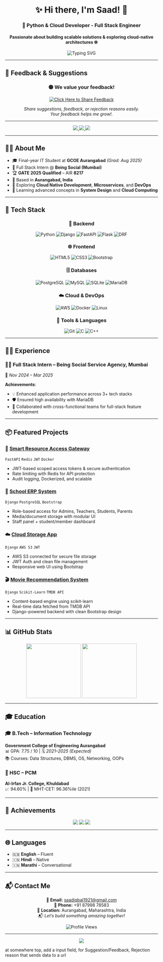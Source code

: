 <h1 align="center">✨ Hi there, I'm Saad! 👋</h1>
<h3 align="center">🚀 Python & Cloud Developer -  Full Stack Engineer</h3>
<h4 align="center">Passionate about building scalable solutions & exploring cloud-native architectures 🌐</h4>

<p align="center">
  <img src="https://readme-typing-svg.herokuapp.com?font=Fira+Code&pause=1000&color=2E9FFF&center=true&vCenter=true&width=435&lines=Python+%26+Cloud+Developer;Full+Stack+Engineer;Django+%7C+FastAPI+%7C+AWS;Building+Scalable+Applications" alt="Typing SVG" />
</p>

---

## 💬 Feedback & Suggestions  

<div align="center">

### 🟢 **We value your feedback!**  

[![Click Here to Share Feedback](https://img.shields.io/badge/SHARE%20YOUR%20FEEDBACK-FFB000?style=for-the-badge&logo=google-forms&logoColor=white)](https://forms.gle/BmwuKC9R8fo8sYd9A)  

</div>

<p align="center">
  <em>Share suggestions, feedback, or rejection reasons easily.<br>
  Your feedback helps me grow!.</em>
</p>

---

<p align="center">
  <a href="https://linkedin.com/in/saad99" target="_blank">
    <img src="https://img.shields.io/badge/LinkedIn-0077B5?style=for-the-badge&logo=linkedin&logoColor=white">
  </a>
  <a href="mailto:saadiqbal1921@gmail.com" target="_blank">
    <img src="https://img.shields.io/badge/Gmail-D14836?style=for-the-badge&logo=gmail&logoColor=white">
  </a>
  <a href="https://github.com/saad1901" target="_blank">
    <img src="https://img.shields.io/badge/GitHub-100000?style=for-the-badge&logo=github&logoColor=white">
  </a>
</p>

---

## 🙋‍♂️ About Me
- 🎓 Final-year IT Student at **GCOE Aurangabad** *(Grad: Aug 2025)*
- 💼 Full Stack Intern @ **Being Social (Mumbai)**
- 🏆 **GATE 2025 Qualified** – AIR **8217**
- 📍 Based in **Aurangabad, India**
- 🧠 Exploring **Cloud Native Development**, **Microservices**, and **DevOps**
- 🌱 Learning advanced concepts in **System Design** and **Cloud Computing**

---

## 🚀 Tech Stack

<div align="center">

### 🔧 Backend
![Python](https://img.shields.io/badge/Python-3776AB?style=for-the-badge&logo=python&logoColor=white)
![Django](https://img.shields.io/badge/Django-092E20?style=for-the-badge&logo=django&logoColor=white)
![FastAPI](https://img.shields.io/badge/FastAPI-009688?style=for-the-badge&logo=fastapi&logoColor=white)
![Flask](https://img.shields.io/badge/Flask-000000?style=for-the-badge&logo=flask&logoColor=white)
![DRF](https://img.shields.io/badge/DRF-092E20?style=for-the-badge&logo=django&logoColor=white)

### 🌐 Frontend
![HTML5](https://img.shields.io/badge/HTML5-E34F26?style=for-the-badge&logo=html5&logoColor=white)
![CSS3](https://img.shields.io/badge/CSS3-1572B6?style=for-the-badge&logo=css3&logoColor=white)
![Bootstrap](https://img.shields.io/badge/Bootstrap-563D7C?style=for-the-badge&logo=bootstrap&logoColor=white)

### 🗄 Databases
![PostgreSQL](https://img.shields.io/badge/PostgreSQL-316192?style=for-the-badge&logo=postgresql&logoColor=white)
![MySQL](https://img.shields.io/badge/MySQL-4479A1?style=for-the-badge&logo=mysql&logoColor=white)
![SQLite](https://img.shields.io/badge/SQLite-07405E?style=for-the-badge&logo=sqlite&logoColor=white)
![MariaDB](https://img.shields.io/badge/MariaDB-003545?style=for-the-badge&logo=mariadb&logoColor=white)

### ☁️ Cloud & DevOps
![AWS](https://img.shields.io/badge/AWS-232F3E?style=for-the-badge&logo=amazon-aws&logoColor=white)
![Docker](https://img.shields.io/badge/Docker-2496ED?style=for-the-badge&logo=docker&logoColor=white)
![Linux](https://img.shields.io/badge/Linux-FCC624?style=for-the-badge&logo=linux&logoColor=black)

### 🧰 Tools & Languages
![Git](https://img.shields.io/badge/Git-F05032?style=for-the-badge&logo=git&logoColor=white)
![C](https://img.shields.io/badge/C-00599C?style=for-the-badge&logo=c&logoColor=white)
![C++](https://img.shields.io/badge/C++-00599C?style=for-the-badge&logo=cplusplus&logoColor=white)

</div>

---

## 👨‍💻 Experience

### 🧑‍💼 Full Stack Intern – Being Social Service Agency, Mumbai  
📅 *Nov 2024 – Mar 2025*

**Achievements**:
- 💡 Enhanced application performance across 3+ tech stacks
- 🛡 Ensured high availability with MariaDB
- 🤝 Collaborated with cross-functional teams for full-stack feature development

---

## 📦 Featured Projects

### 🔐 [Smart Resource Access Gateway](https://github.com/saad1901)
`FastAPI` `Redis` `JWT` `Docker`
- JWT-based scoped access tokens & secure authentication
- Rate limiting with Redis for API protection
- Audit logging, Dockerized, and scalable

### 🏫 [School ERP System](https://github.com/saad1901)
`Django` `PostgreSQL` `Bootstrap`
- Role-based access for Admins, Teachers, Students, Parents
- Media/document storage with modular UI
- Staff panel + student/member dashboard

### ☁️ [Cloud Storage App](https://github.com/saad1901)
`Django` `AWS S3` `JWT`
- AWS S3 connected for secure file storage
- JWT Auth and clean file management
- Responsive web UI using Bootstrap

### 🎬 [Movie Recommendation System](https://github.com/saad1901)
`Django` `Scikit-Learn` `TMDB API`
- Content-based engine using scikit-learn
- Real-time data fetched from TMDB API
- Django-powered backend with clean Bootstrap design

---

## 📊 GitHub Stats

<div align="center">
  <img height="180em" src="https://github-readme-stats.vercel.app/api?username=saad1901&show_icons=true&theme=radical&hide_border=true&count_private=true&include_all_commits=true" />
  <img height="180em" src="https://github-readme-stats.vercel.app/api/top-langs/?username=saad1901&layout=compact&theme=radical&hide_border=true" />
  <br>
  
</div>

---

## 🎓 Education

### 🎓 B.Tech – Information Technology  
**Government College of Engineering Aurangabad**  
📊 GPA: 7.75 / 10 | 🗓 *2021–2025 (Expected)*  
📚 Courses: Data Structures, DBMS, OS, Networking, OOPs

### 🏫 HSC – PCM  
**Al-Irfan Jr. College, Khuldabad**  
📈 94.60% | 🎯 MHT-CET: 96.36%ile (2021)

---

## 🏅 Achievements

<div align="center">
  <img src="https://img.shields.io/badge/GATE_2025-AIR_8217-gold?style=for-the-badge&logo=academic&logoColor=white" />
  <img src="https://img.shields.io/badge/HSC-94.60%25-brightgreen?style=for-the-badge&logo=academic&logoColor=white" />
  <img src="https://img.shields.io/badge/MHT--CET-96.36%25ile-blue?style=for-the-badge&logo=academic&logoColor=white" />
</div>

---

## 🌐 Languages

- 🇬🇧 **English** – Fluent  
- 🇮🇳 **Hindi** – Native  
- 🇮🇳 **Marathi** – Conversational

---

## 📬 Contact Me

<div align="center">
  
📧 **Email:** saadiqbal1921@gmail.com  
📱 **Phone:** +91 87998 78583  
📍 **Location:** Aurangabad, Maharashtra, India  
📬 *Let’s build something amazing together!*

![Profile Views](https://komarev.com/ghpvc/?username=saad1901&color=brightgreen&style=flat-square&label=Profile+Views)

</div>

---

<div align="center">
  <img src="https://capsule-render.vercel.app/api?type=waving&height=100&color=gradient&section=footer" />
</div>


at somewhere top, add a input field, for Suggestion/Feedback, Rejection reason
that sends data to a url

